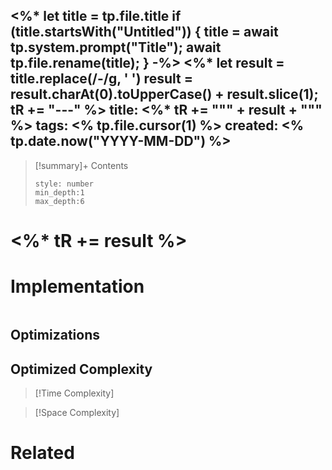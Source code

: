 <%* let title = tp.file.title
  if (title.startsWith("Untitled")) {
    title = await tp.system.prompt("Title");
    await tp.file.rename(title);
  } 
-%>
<%*
  let result = title.replace(/-/g, ' ')
  result = result.charAt(0).toUpperCase() + result.slice(1);
  tR += "---"
%>
title:  <%* tR += "\"" + result + "\"" %>
tags:
<% tp.file.cursor(1) %>
created: <% tp.date.now("YYYY-MM-DD") %>
---

>[!summary]+ Contents
>```toc
>style: number
>min_depth:1
>max_depth:6
>```

# <%* tR += result %>

# Implementation

```python

```

## Optimizations

## Optimized Complexity

>[!Time Complexity]

>[!Space Complexity]



# Related

